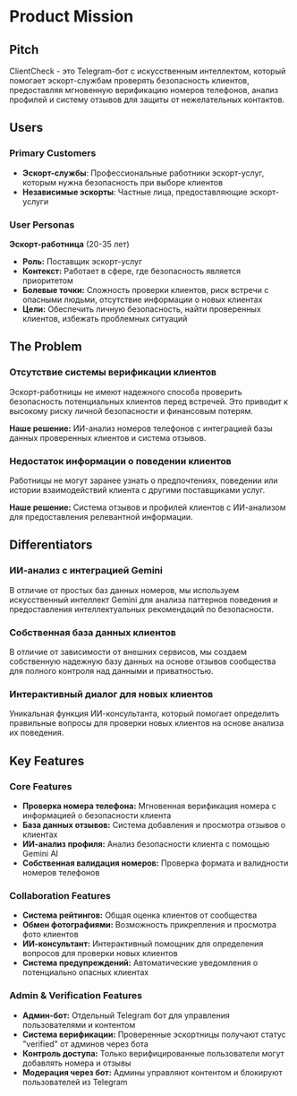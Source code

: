 # Product Mission

## Pitch

ClientCheck - это Telegram-бот с искусственным интеллектом, который помогает эскорт-службам проверять безопасность клиентов, предоставляя мгновенную верификацию номеров телефонов, анализ профилей и систему отзывов для защиты от нежелательных контактов.

## Users

### Primary Customers

- **Эскорт-службы**: Профессиональные работники эскорт-услуг, которым нужна безопасность при выборе клиентов
- **Независимые эскорты**: Частные лица, предоставляющие эскорт-услуги

### User Personas

**Эскорт-работница** (20-35 лет)
- **Роль:** Поставщик эскорт-услуг
- **Контекст:** Работает в сфере, где безопасность является приоритетом
- **Болевые точки:** Сложность проверки клиентов, риск встречи с опасными людьми, отсутствие информации о новых клиентах
- **Цели:** Обеспечить личную безопасность, найти проверенных клиентов, избежать проблемных ситуаций

## The Problem

### Отсутствие системы верификации клиентов

Эскорт-работницы не имеют надежного способа проверить безопасность потенциальных клиентов перед встречей. Это приводит к высокому риску личной безопасности и финансовым потерям.

**Наше решение:** ИИ-анализ номеров телефонов с интеграцией базы данных проверенных клиентов и система отзывов.

### Недостаток информации о поведении клиентов

Работницы не могут заранее узнать о предпочтениях, поведении или истории взаимодействий клиента с другими поставщиками услуг.

**Наше решение:** Система отзывов и профилей клиентов с ИИ-анализом для предоставления релевантной информации.

## Differentiators

### ИИ-анализ с интеграцией Gemini

В отличие от простых баз данных номеров, мы используем искусственный интеллект Gemini для анализа паттернов поведения и предоставления интеллектуальных рекомендаций по безопасности.

### Собственная база данных клиентов

В отличие от зависимости от внешних сервисов, мы создаем собственную надежную базу данных на основе отзывов сообщества для полного контроля над данными и приватностью.

### Интерактивный диалог для новых клиентов

Уникальная функция ИИ-консультанта, который помогает определить правильные вопросы для проверки новых клиентов на основе анализа их поведения.

## Key Features

### Core Features

- **Проверка номера телефона:** Мгновенная верификация номера с информацией о безопасности клиента
- **База данных отзывов:** Система добавления и просмотра отзывов о клиентах
- **ИИ-анализ профиля:** Анализ безопасности клиента с помощью Gemini AI
- **Собственная валидация номеров:** Проверка формата и валидности номеров телефонов

### Collaboration Features

- **Система рейтингов:** Общая оценка клиентов от сообщества
- **Обмен фотографиями:** Возможность прикрепления и просмотра фото клиентов
- **ИИ-консультант:** Интерактивный помощник для определения вопросов для проверки новых клиентов
- **Система предупреждений:** Автоматические уведомления о потенциально опасных клиентах

### Admin & Verification Features

- **Админ-бот:** Отдельный Telegram бот для управления пользователями и контентом
- **Система верификации:** Проверенные эскортницы получают статус "verified" от админов через бота
- **Контроль доступа:** Только верифицированные пользователи могут добавлять номера и отзывы
- **Модерация через бот:** Админы управляют контентом и блокируют пользователей из Telegram